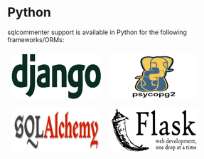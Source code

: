 #  Python
 sqlcommenter support is available in Python for the following frameworks/ORMs:

[![](../images/django-logo.png)](../python/django)
[![](../images/psycopg2-logo.png)](../python/psycopg2)
[![](../images/sqlalchemy-logo.png)](../python/SQLAlchemy)
[![](../images/flask-logo.png)](../python/flask)
<style>
    img {
        float: left;
        margin: 2%;
        width: 200px;
        height:100px;
    }

    img[src*='flask-logo.png']
    {
        float:none;
    }

</style>